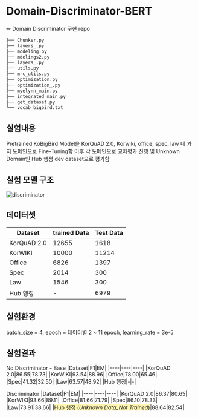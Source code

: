 # Domain-Discriminator-BERT
✏ Domain Discriminator 구현 repo

```bash
├── Chunker.py
├── layers_.py
├── modeling.py
├── mdelings2.py
├── layers_.py
├── utils.py
├── mrc_utils.py
├── optimization.py
├── optimization_.py
├── myelynn_main.py
├── integrated_main.py
├── get_dataset.py
└── vocab_bigbird.txt
``` 

## 실험내용
Pretrained KoBigBird Model을 KorQuAD 2.0, Korwiki, office, spec, law 네 가지 도메인으로 Fine-Tuning함
이후 각 도메인으로 교차평가 진행 및 Unknown Domain인 Hub 행정 dev dataset으로 평가함

## 실험 모델 구조
![discriminator](https://user-images.githubusercontent.com/64192139/212037171-e5b06a63-3f28-4192-a458-24fb77b5e249.png)

## 데이터셋
|Dataset|trained Data|Test Data|
|----|-----|------|
|KorQuAD 2.0|12655|1618|
|KorWIKI|10000|11214|
|Office|6826|1397|
|Spec|2014|300|
|Law|1546|300|
|Hub 행정|-|6979|

## 실험환경
batch_size = 4, epoch = 데이터별 2 ~ 11 epoch, learning_rate = 3e-5

## 실험결과
No Discriminator - Base
|Dataset|F1|EM|
|----|----|----|
|KorQuAD 2.0|86.55|78.73|
|KorWIKI|93.54|88.96|
|Office|78.00|65.46|
|Spec|41.32|32.50|
|Law|63.57|48.92|
|Hub 행정|-|-|

Discriminator
|Dataset|F1|EM|
|----|----|----|
|KorQuAD 2.0|86.37|80.65|
|KorWIKI|93.66|89.11|
|Office|81.66|71.79|
|Spec|86.10|78.33|
|Law|73.91|38.66|
|<span style='background-color:#fff5b1'>Hub 행정 (*Unknown Data_Not Trained*)</span>|88.64|82.54| 
